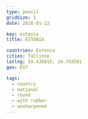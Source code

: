 ```yaml
---
type: pencil
gridSize: 1
date: 2016-01-22

key: estonia
title: ESTONIA

countries: Estonia
cities: Tallinne
latlng: 59.435015, 24.743581
geo: EST

tags:
  - country
  - national
  - round
  - with rubber
  - unsharpened
---
```

